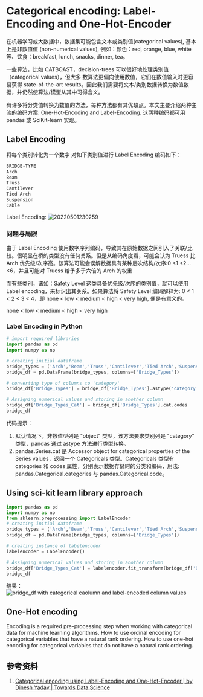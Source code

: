 # Categorical encoding: Label-Encoding and One-Hot-Encoder

在机器学习或大数据中，数据集可能包含文本或类别值(categorical values), 基本上是非数值值 (non-numerical values), 例如：颜色：red, orange, blue, white 等、饮食：breakfast, lunch, snacks, dinner, tea。

一些算法，比如 CATBOAST，decision-trees 可以很好地处理类别值（categorical values），但大多
数算法更偏向使用数值，它们在数值输入时更容易获得 state-of-the-art results。因此我们需要将文本/类别数据转换为数值数据，并仍然使算法/模型从其中习得含义。

有许多将分类值转换为数值的方法，每种方法都有其优缺点。本文主要介绍两种主流的编码方案: One-Hot-Encoding and Label-Encoding. 这两种编码都可用 pandas 或 SciKit-learn 实现。

## Label Encoding

将每个类别转化为一个数字
对如下类别值进行 Label Encoding 编码如下：

```txt
BRIDGE-TYPE
Arch
Beam
Truss
Cantilever
Tied Arch
Suspension
Cable
```

Label Encoding:
![20220501230259](https://blog-1259556217.cos.ap-chengdu.myqcloud.com/image/20220501230259.png)

### 问题与局限

由于 Label Encoding 使用数字序列编码，导致其在原始数据之间引入了关联/比较。很明显在桥的类型没有任何关系。但是从编码角度看，可能会认为 Truess 比 Arch 优先级/次序高。该算法可能会误解数据具有某种层次结构/次序:0 <1 <2…<6，并且可能对 Truess 给予多于六倍的 Arch 的权重

而有些类别，诸如：Safety Level 这类具备优先级/次序的类别值，就可以使用 Label encoding，来标识出其关系。如果算法将 Safety Level 编码解释为: 0 < 1 < 2 < 3 < 4，即 none < low < medium < high < very high, 便是有意义的。

none < low < medium < high < very high

### Label Encoding in Python

```Python
# import required libraries
import pandas as pd
import numpy as np

# creating initial dataframe
bridge_types = ('Arch','Beam','Truss','Cantilever','Tied Arch','Suspension','Cable')
bridge_df = pd.DataFrame(bridge_types, columns=['Bridge_Types'])

# converting type of columns to 'category'
bridge_df['Bridge_Types'] = bridge_df['Bridge_Types'].astype('category')

# Assigning numerical values and storing in another column
bridge_df['Bridge_Types_Cat'] = bridge_df['Bridge_Types'].cat.codes
bridge_df
```

代码提示：

1. 默认情况下，非数值型列是 "object" 类型，该方法要求类别列是 "category" 类型，pandas 通过 astype 方法进行类型转换。
2. pandas.Series.cat 是 Accessor object for categorical properties of the Series values，返回一个 Categoricals 类型。Categoricals 类型有 categories 和 codes 属性，分别表示数据存储时的分类和编码，用法: pandas.Categorical.categories 与 pandas.Categorical.code。

## Using sci-kit learn library approach

```Python
import pandas as pd
import numpy as np
from sklearn.preprocessing import LabelEncoder
# creating initial dataframe
bridge_types = ('Arch','Beam','Truss','Cantilever','Tied Arch','Suspension','Cable')
bridge_df = pd.DataFrame(bridge_types, columns=['Bridge_Types'])

# creating instance of labelencoder
labelencoder = LabelEncoder()

# Assigning numerical values and storing in another column
bridge_df['Bridge_Types_Cat'] = labelencoder.fit_transform(bridge_df['Bridge_Types'])
bridge_df
```

结果：
![bridge_df with categorical caolumn and label-encoded column values](https://blog-1259556217.cos.ap-chengdu.myqcloud.com/image/20220501233614.png)

## One-Hot encoding

Encoding is a required pre-processing step when working with categorical data for machine learning algorithms.
How to use ordinal encoding for categorical variables that have a natural rank ordering.
How to use one-hot encoding for categorical variables that do not have a natural rank ordering.

## 参考资料

1. [Categorical encoding using Label-Encoding and One-Hot-Encoder | by Dinesh Yadav | Towards Data Science](https://towardsdatascience.com/categorical-encoding-using-label-encoding-and-one-hot-encoder-911ef77fb5bd)
